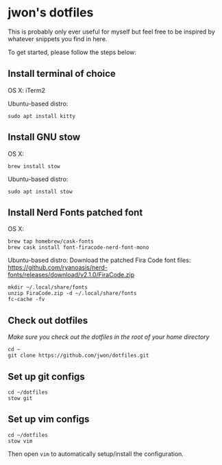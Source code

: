 # jwon's dotfiles
This is probably only ever useful for myself but feel free to be inspired by whatever snippets you find in here.

To get started, please follow the steps below:

## Install terminal of choice
OS X:
iTerm2

Ubuntu-based distro:
```
sudo apt install kitty
```

## Install GNU stow
OS X:
```
brew install stow
```
Ubuntu-based distro:
```
sudo apt install stow
```

## Install Nerd Fonts patched font
OS X:
```
brew tap homebrew/cask-fonts
brew cask install font-firacode-nerd-font-mono
```
Ubuntu-based distro:
Download the patched Fira Code font files:
https://github.com/ryanoasis/nerd-fonts/releases/download/v2.1.0/FiraCode.zip
```
mkdir ~/.local/share/fonts
unzip FiraCode.zip -d ~/.local/share/fonts
fc-cache -fv
```

## Check out dotfiles
*Make sure you check out the dotfiles in the root of your home directory*
```
cd ~
git clone https://github.com/jwon/dotfiles.git
```

## Set up git configs
```
cd ~/dotfiles
stow git
```

## Set up vim configs
```
cd ~/dotfiles
stow vim
```
Then open `vim` to automatically setup/install the configuration.
